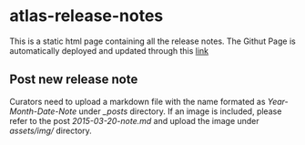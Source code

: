 # atlas-release-notes

This is a static html page containing all the release notes. The Githut Page is automatically deployed and updated through this [link](https://ebi-gene-expression-group.github.io/atlas-release-notes/)

## Post new release note
Curators need to upload a markdown file with the name formated as *Year-Month-Date-Note* under *_posts* directory.
If an image is included, please refer to the post *2015-03-20-note.md* and upload the image under *assets/img/* directory.

